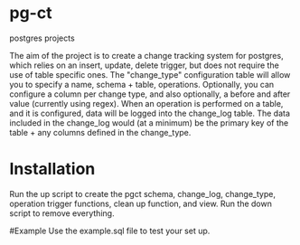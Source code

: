 # pg-ct
postgres projects

The aim of the project is to create a change tracking system for postgres, which relies on an insert, update, delete trigger, but does not require the use of table specific ones.  The "change_type" configuration table will allow you to specify a name, schema + table, operations. Optionally, you can configure a column per change type, and also optionally, a before and after value (currently using regex). When an operation is performed on a table, and it is configured, data will be logged into the change_log table. The data included in the change_log would (at a minimum) be the primary key of the table + any columns defined in the change_type.

# Installation
Run the up script to create the pgct schema, change_log, change_type, operation trigger functions, clean up function, and view.
Run the down script to remove everything.

#Example
Use the example.sql file to test your set up.
